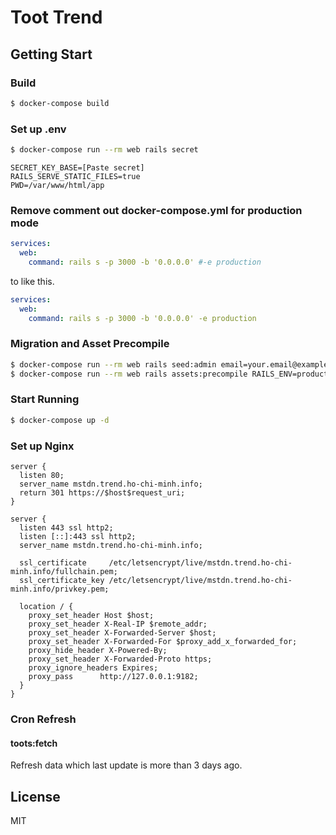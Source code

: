 # Toot Trend

## Getting Start
### Build
```bash
$ docker-compose build
```

### Set up .env
```bash
$ docker-compose run --rm web rails secret
```

```.env
SECRET_KEY_BASE=[Paste secret]
RAILS_SERVE_STATIC_FILES=true
PWD=/var/www/html/app
```

### Remove comment out docker-compose.yml for production mode
```yaml:docker-compose.yml
services:
  web:
    command: rails s -p 3000 -b '0.0.0.0' #-e production
```

to like this.

```yaml:docker-compose.yml
services:
  web:
    command: rails s -p 3000 -b '0.0.0.0' -e production
```

### Migration and Asset Precompile
```bash
$ docker-compose run --rm web rails seed:admin email=your.email@example.com password=passowrd RAILS_ENV=production
$ docker-compose run --rm web rails assets:precompile RAILS_ENV=production
```

### Start Running
```bash
$ docker-compose up -d
```
### Set up Nginx
```
server {
  listen 80;
  server_name mstdn.trend.ho-chi-minh.info;
  return 301 https://$host$request_uri;
}

server {
  listen 443 ssl http2;
  listen [::]:443 ssl http2;
  server_name mstdn.trend.ho-chi-minh.info;

  ssl_certificate     /etc/letsencrypt/live/mstdn.trend.ho-chi-minh.info/fullchain.pem;
  ssl_certificate_key /etc/letsencrypt/live/mstdn.trend.ho-chi-minh.info/privkey.pem;

  location / {
    proxy_set_header Host $host;
    proxy_set_header X-Real-IP $remote_addr;
    proxy_set_header X-Forwarded-Server $host;
    proxy_set_header X-Forwarded-For $proxy_add_x_forwarded_for;
    proxy_hide_header X-Powered-By;
    proxy_set_header X-Forwarded-Proto https;
    proxy_ignore_headers Expires;
    proxy_pass      http://127.0.0.1:9182;
  }
}
```

### Cron Refresh
#### toots:fetch
Refresh data which last update is more than 3 days ago. 

## License
MIT